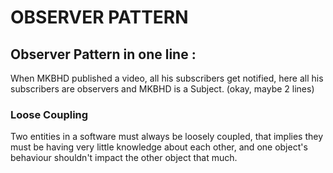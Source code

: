 # OBSERVER PATTERN 

## Observer Pattern in one line : 
When MKBHD published a video, all his subscribers get notified, here all his subscribers are observers and MKBHD is a Subject. (okay, maybe 2 lines) 

### Loose Coupling 
Two entities in a software must always be loosely coupled, that implies they must be having very little knowledge about each other, and one object's behaviour shouldn't impact the other object that much. 

